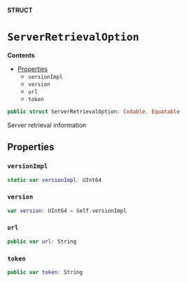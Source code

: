 **STRUCT**

# `ServerRetrievalOption`

**Contents**

- [Properties](#properties)
  - `versionImpl`
  - `version`
  - `url`
  - `token`

```swift
public struct ServerRetrievalOption: Codable, Equatable
```

Server retrieval information

## Properties
### `versionImpl`

```swift
static var versionImpl: UInt64
```

### `version`

```swift
var version: UInt64 = Self.versionImpl
```

### `url`

```swift
public var url: String
```

### `token`

```swift
public var token: String
```
